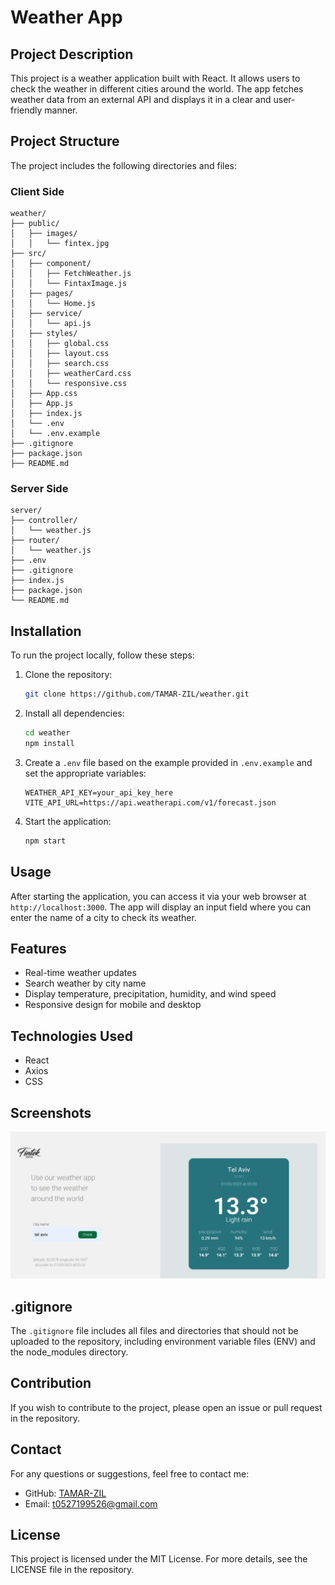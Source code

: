 # Weather App

## Project Description
This project is a weather application built with React. It allows users to check the weather in different cities around the world. The app fetches weather data from an external API and displays it in a clear and user-friendly manner.

## Project Structure
The project includes the following directories and files:

### Client Side
```
weather/
├── public/
│   ├── images/
│   │   └── fintex.jpg
├── src/
│   ├── component/
│   │   ├── FetchWeather.js
│   │   └── FintaxImage.js
│   ├── pages/
│   │   └── Home.js
│   ├── service/
│   │   └── api.js
│   ├── styles/
│   │   ├── global.css
│   │   ├── layout.css
│   │   ├── search.css
│   │   ├── weatherCard.css
│   │   └── responsive.css
│   ├── App.css
│   ├── App.js
│   ├── index.js
│   └── .env
│   └── .env.example
├── .gitignore
├── package.json
├── README.md
```

### Server Side
```
server/
├── controller/
│   └── weather.js
├── router/
│   └── weather.js
├── .env
├── .gitignore
├── index.js
├── package.json
└── README.md
```

## Installation
To run the project locally, follow these steps:

1. Clone the repository:
    ```bash
    git clone https://github.com/TAMAR-ZIL/weather.git
    ```

2. Install all dependencies:
    ```bash
    cd weather
    npm install
    ```

3. Create a `.env` file based on the example provided in `.env.example` and set the appropriate variables:
    ```plaintext
    WEATHER_API_KEY=your_api_key_here
    VITE_API_URL=https://api.weatherapi.com/v1/forecast.json
    ```

4. Start the application:
    ```bash
    npm start
    ```

## Usage
After starting the application, you can access it via your web browser at `http://localhost:3000`. The app will display an input field where you can enter the name of a city to check its weather.

## Features
- Real-time weather updates
- Search weather by city name
- Display temperature, precipitation, humidity, and wind speed
- Responsive design for mobile and desktop

## Technologies Used
- React
- Axios
- CSS

## Screenshots
![alt text](image.png)

## .gitignore
The `.gitignore` file includes all files and directories that should not be uploaded to the repository, including environment variable files (ENV) and the node_modules directory.

## Contribution
If you wish to contribute to the project, please open an issue or pull request in the repository.

## Contact
For any questions or suggestions, feel free to contact me:

- GitHub: [TAMAR-ZIL](https://github.com/TAMAR-ZIL/weather)
- Email: t0527199526@gmail.com

## License
This project is licensed under the MIT License. For more details, see the LICENSE file in the repository.
